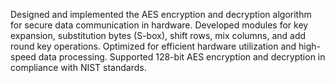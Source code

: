 Designed and implemented the AES encryption and decryption algorithm for secure data communication in hardware.
Developed modules for key expansion, substitution bytes (S-box), shift rows, mix columns, and add round key
operations.
Optimized for efficient hardware utilization and high-speed data processing.
Supported 128-bit AES encryption and decryption in compliance with NIST standards.
